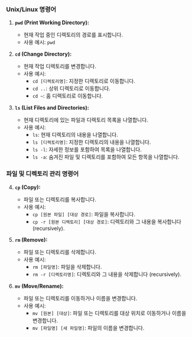 ### Unix/Linux 명령어

1. **`pwd` (Print Working Directory):**
   - 현재 작업 중인 디렉토리의 경로를 표시합니다.
   - 사용 예시: `pwd`

2. **`cd` (Change Directory):**
   - 현재 작업 디렉토리를 변경합니다.
   - 사용 예시:
     - `cd [디렉토리명]`: 지정한 디렉토리로 이동합니다.
     - `cd ..`: 상위 디렉토리로 이동합니다.
     - `cd ~`: 홈 디렉토리로 이동합니다.

3. **`ls` (List Files and Directories):**
   - 현재 디렉토리에 있는 파일과 디렉토리 목록을 나열합니다.
   - 사용 예시:
     - `ls`: 현재 디렉토리의 내용을 나열합니다.
     - `ls [디렉토리명]`: 지정한 디렉토리의 내용을 나열합니다.
     - `ls -l`: 자세한 정보를 포함하여 목록을 나열합니다.
     - `ls -a`: 숨겨진 파일 및 디렉토리를 포함하여 모든 항목을 나열합니다.

### 파일 및 디렉토리 관리 명령어

4. **`cp` (Copy):**
   - 파일 또는 디렉토리를 복사합니다.
   - 사용 예시:
     - `cp [원본 파일] [대상 경로]`: 파일을 복사합니다.
     - `cp -r [원본 디렉토리] [대상 경로]`: 디렉토리와 그 내용을 복사합니다 (recursively).

5. **`rm` (Remove):**
   - 파일 또는 디렉토리를 삭제합니다.
   - 사용 예시:
     - `rm [파일명]`: 파일을 삭제합니다.
     - `rm -r [디렉토리명]`: 디렉토리와 그 내용을 삭제합니다 (recursively).

6. **`mv` (Move/Rename):**
   - 파일 또는 디렉토리를 이동하거나 이름을 변경합니다.
   - 사용 예시:
     - `mv [원본] [대상]`: 파일 또는 디렉토리를 대상 위치로 이동하거나 이름을 변경합니다.
     - `mv [파일명] [새 파일명]`: 파일의 이름을 변경합니다.

